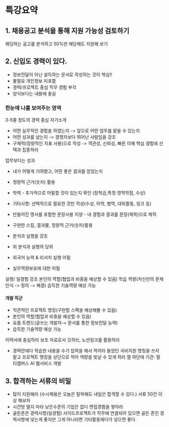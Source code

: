 # 특강요약

## 1. 채용공고 분석을 통해 지원 가능성 검토하기
해당하는 공고를 분석하고 50%만 해당해도 지원해 보기



## 2. 신입도 경력이 있다.
- 정보전달이 아닌 설득하는 문서로 작성하는 것이 핵심!!
- 불필요 개인정보 미포함
- 경력/프로젝트 중심 직무 경험 부각
- 양식보다는 내용에 충실

### 한눈에 나를 보여주는 영역
3-5줄 정도의 경력 중심 자기소개
- 어떤 실무적인 경험을 하였는지 -> 앞으로 어떤 업무를 맡을 수 있는지
- 어떤 성과를 냈는지 -> 경쟁자보다 뛰어난 사람임을 강조
- 구체적(정량적인 지표 사용)으로 작성 -> 객관성, 신뢰성, 빠른 이해
핵심 경험에 선택과 집중하라

업무보다는 성과
- 내가 어떻게 기여했고, 어떤 좋은 결과를 얻었는지
- 정량적 근거(숫자) 활용
- 학력 - 추가적으로 어필할 것이 있는지 확인 (장학금,특정 영역학점, 수상)
- 기타사항: 선택적으로 필요한 것만 작성(수상, 어학, 병역, 대외활동, 링크 등)

- 만들어진 명사를 포함한 문장사용 지양 - 내 경험과 결과를 문장(제목)으로 제작
- 구현한 스킬, 결과물, 정량적 근거(숫자)활용

- 분석과 실행을 강조
- 위 분석과 실행의 당위
- 외국어 능력 & 리서치 실행 어필
- 실무역량보유에 대한 어필


실행/ 일경험 강조
본인의 역할(협업과 비중을 예상할 수 있음)
학습 역량(자신만의 문제인식 -> 정의 -> 해결)
습득한 기술역량 예상 가능

#### 개발 직군

- 직관적인 프로젝트 명칭(구현할 스펙을 예상해볼 수 있음)
- 본인의 역할(협업과 비중을 예상할 수 있음)
- 요즘 트렌드(글쓰는 개발자-> 문서를 통한 정보전달 능력)
- 습득한 기술역량 예상 가능

이력서에 충실하라 보조 자료로서 깃허브, 노션링크를 활용하라

- 경력란에다 학습한 내용을 수기 입력을 해서 적어라 들었던 국비지원 명칭을 쓰지 말고 프로젝트 명칭을 상단으로 적어 역량을 빛날 수 있게 하라  젤 하단에 기관: 멀티캠퍼스 AI 웹서비스 개발


## 3. 합격하는 서류의 비밀

- 많이 지원해라 (수시채용은 오늘은 탈락해도 내일은 합격할 수 있다.) 서류 50건 이상 해보자
- 시건방 떨지 마라 낮은수준의 기업은 없다 면접경험을 쌓아라 
- 골든존은 경력사항(일경험)
사이드프로젝트가 직무에 연결되어 있으면 골든 존인 경력사항에 넣는게 좋지만
그게 아니라면 기타활동에다가 넣으면 좋다. 


